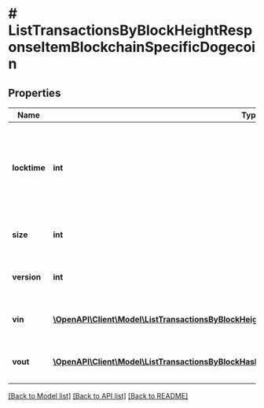 # # ListTransactionsByBlockHeightResponseItemBlockchainSpecificDogecoin

## Properties

Name | Type | Description | Notes
------------ | ------------- | ------------- | -------------
**locktime** | **int** | Represents the time at which a particular transaction can be added to the blockchain. |
**size** | **int** | Represents the total size of this transaction. |
**version** | **int** | Represents transaction version number. |
**vin** | [**\OpenAPI\Client\Model\ListTransactionsByBlockHeightResponseItemBlockchainSpecificDogecoinVin[]**](ListTransactionsByBlockHeightResponseItemBlockchainSpecificDogecoinVin.md) | Represents the transaction inputs. |
**vout** | [**\OpenAPI\Client\Model\ListTransactionsByBlockHashResponseItemBlockchainSpecificDogecoinVout[]**](ListTransactionsByBlockHashResponseItemBlockchainSpecificDogecoinVout.md) | Represents the transaction outputs. |

[[Back to Model list]](../../README.md#models) [[Back to API list]](../../README.md#endpoints) [[Back to README]](../../README.md)
